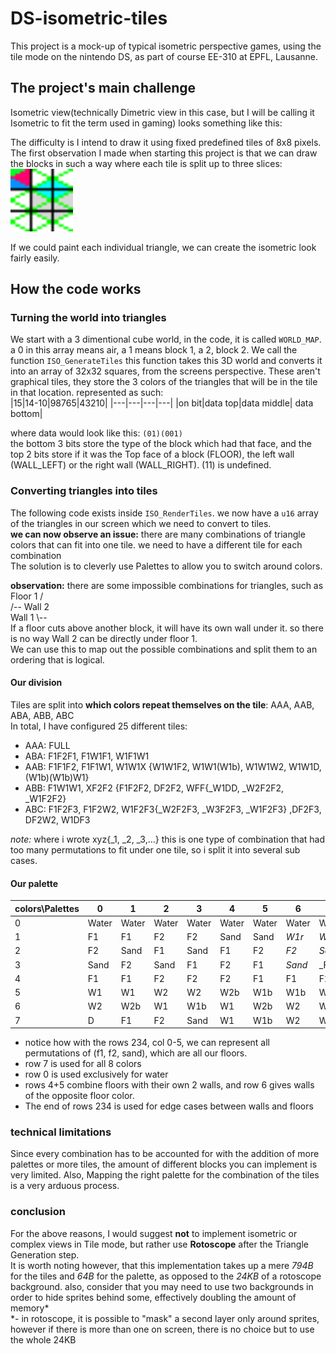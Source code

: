 # DS-isometric-tiles
This project is a mock-up of typical isometric perspective games, using the tile mode on the nintendo DS, as part of course EE-310 at EPFL, Lausanne.

## The project's main challenge
Isometric view(technically Dimetric view in this case, but I will be calling it Isometric to fit the term used in gaming) looks something like this:

The difficulty is I intend to draw it using fixed predefined tiles of 8x8 pixels.
The first observation I made when starting this project is that we can draw the blocks in such a way where each tile is split up to three slices:  
<img src="readme_files/tile_slices.png" width="100" />  

If we could paint each individual triangle, we can create the isometric look fairly easily.

## How the code works
### Turning the world into triangles
We start with a 3 dimentional cube world, in the code, it is called `WORLD_MAP`. a 0 in this array means air, a 1 means block 1, a 2, block 2.
We call the function `ISO_GenerateTiles` this function takes this 3D world and converts it into an array of 32x32 squares, from the screens perspective.
These aren't graphical tiles, they store the 3 colors of the triangles that will be in the tile in that location. represented as such:  
|15|14-10|98765|43210|
|---|---|---|---|
|on bit|data top|data middle| data bottom|

where data would look like this: `(01)(001)`  
the bottom 3 bits store the type of the block which had that face, and the top 2 bits store if it was the Top face of a block (FLOOR), the left wall (WALL_LEFT) or the right wall (WALL_RIGHT). (11) is undefined.  

### Converting triangles into tiles
The following code exists inside `ISO_RenderTiles`.
we now have a `u16` array of the triangles in our screen which we need to convert to tiles.  
**we can now observe an issue:** there are many combinations of triangle colors that can fit into one tile. we need to have a different tile for each combination  
The solution is to cleverly use Palettes to allow you to switch around colors.

**observation:** there are some impossible combinations for triangles, such as  
Floor 1 /  
  /-- Wall 2  
Wall 1 \\--  
If a floor cuts above another block, it will have its own wall under it. so there is no way Wall 2 can be directly under floor 1.  
We can use this to map out the possible combinations and split them to an ordering that is logical.  

#### Our division
Tiles are split into **which colors repeat themselves on the tile**: AAA, AAB, ABA, ABB, ABC  
In total, I have configured 25 different tiles:  
 - AAA: FULL
 - ABA: F1F2F1, F1W1F1, W1F1W1
 - AAB: F1F1F2, F1F1W1, W1W1X {W1W1F2, W1W1(W1b), W1W1W2, W1W1D, (W1b)(W1b)W1}
 - ABB: F1W1W1, XF2F2 {F1F2F2, DF2F2, WFF{_W1DD, _W2F2F2, _W1F2F2}
 - ABC: F1F2F3, F1F2W2, W1F2F3{_W2F2F3, _W3F2F3, _W1F2F3} ,DF2F3, DF2W2, W1DF3

_note:_ where i wrote xyz{_1, _2, _3,...} this is one type of combination that had too many permutations to fit under one tile, so i split it into several sub cases.


#### Our palette
|colors\\Palettes| 0 | 1 | 2 | 3 | 4 | 5 | 6 | 7 |
|---|---|---|---|---|---|---|---|---|
| 0 |Water|Water|Water|Water|Water|Water|Water|Water|
| 1 | F1 | F1 | F2 | F2 | Sand | Sand |_W1r_|_W2r_|
| 2 | F2 | Sand | F1 | Sand |  F1 | F2 |_F2_|_Sand_|
| 3 | Sand | F2 | Sand | F1 | F2 | F1 | _Sand_ | _F1 |
| 4 | F1 | F1 | F2 | F2 | F2 | F1 | F1 | F2 |
| 5 | W1 | W1 | W2 | W2 | W2b | W1b | W1b | W2b |
| 6 | W2 | W2b| W1 | W1b | W1 | W2b | W2 | W1b |
| 7 | D | F1 | F2 | Sand | W1 | W1b | W2 | W2b |

- notice how with the rows 234, col 0-5, we can represent all permutations of (f1, f2, sand), which are all our floors.
- row 7 is used for all 8 colors
- row 0 is used exclusively for water
- rows 4+5 combine floors with their own 2 walls, and row 6 gives walls of the opposite floor color.
- The end of rows 234 is used for edge cases between walls and floors

### technical limitations
Since every combination has to be accounted for with the addition of more palettes or more tiles, the amount of different blocks you can implement is very limited.
Also, Mapping the right palette for the combination of the tiles is a very arduous process. 
### conclusion
For the above reasons, I would suggest **not** to implement isometric or complex views in Tile mode, but rather use **Rotoscope** after the Triangle Generation step.  
It is worth noting however, that this implementation takes up a mere _794B_ for the tiles and _64B_ for the palette, as opposed to the _24KB_ of a rotoscope background.  also, consider that you may need to use two backgrounds in order to hide sprites behind some, effectively doubling the amount of memory*  
*- in rotoscope, it is possible to "mask" a second layer only around sprites, however if there is more than one on screen, there is no choice but to use the whole 24KB
